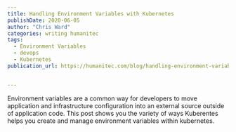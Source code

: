 ```yaml
---
title: Handling Environment Variables with Kubernetes
publishDate: 2020-06-05
author: "Chris Ward"
categories: writing humanitec
tags: 
  - Environment Variables
  - devops
  - Kubernetes
publication_url: https://humanitec.com/blog/handling-environment-variables-with-kubernetes


---
```

Environment variables are a common way for developers to move application and infrastructure configuration into an external source outside of application code. This post shows you the variety of ways Kuberentes helps you create and manage environment variables within kubernetes.


